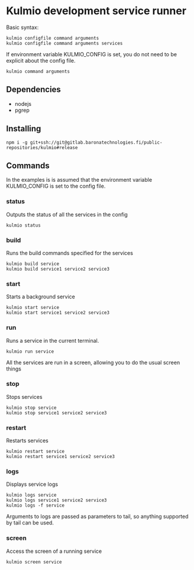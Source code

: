 # Kulmio development service runner

Basic syntax:

    kulmio configfile command arguments
    kulmio configfile command arguments services
    
If environment variable KULMIO_CONFIG is set, you do not need to be explicit about the config file.
    
    kulmio command arguments

## Dependencies

- nodejs
- pgrep

## Installing

    npm i -g git+ssh://git@gitlab.baronatechnologies.fi/public-repositories/kulmio#release
    
## Commands

In the examples is is assumed that the environment variable KULMIO_CONFIG is set to the config file.

### status

Outputs the status of all the services in the config

    kulmio status
  
### build

Runs the build commands specified for the services

    kulmio build service
    kulmio build service1 service2 service3
    
### start

Starts a background service

    kulmio start service
    kulmio start service1 service2 service3
    
### run

Runs a service in the current terminal.

    kulmio run service
    
All the services are run in a screen, allowing you to do the usual screen things

### stop

Stops services

    kulmio stop service 
    kulmio stop service1 service2 service3
    
### restart

Restarts services 

    kulmio restart service 
    kulmio restart service1 service2 service3
    
### logs

Displays service logs

    kulmio logs service
    kulmio logs service1 service2 service3
    kulmio logs -f service
    
Arguments to logs are passed as parameters to tail, so anything supported by tail can be used.

### screen

Access the screen of a running service

    kulmio screen service
    
